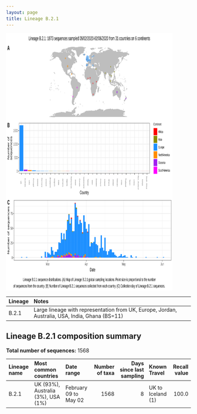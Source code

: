 ```yaml
---
layout: page
title: Lineage B.2.1
---
```




<img src="../assets/images/B.2.1.svg" alt="B.2.1 lineage summary figure" width="90%" height="700px" />


| Lineage | Notes |
|:-----|:-----|
| B.2.1 | Large lineage with representation from UK, Europe, Jordan, Australia, USA, India, Ghana (BS=11)  |

<h2>Lineage B.2.1 composition summary </h2>

<strong>Total number of sequences:</strong> 1568

| Lineage name | Most common countries | Date range | Number of taxa |  Days since last sampling | Known Travel | Recall value |
|:-----|:-----|:-------|-------:|-------:|:---------|--------:|
| B.2.1 | UK (93%), Australia (3%), USA (1%) | February 09 to May 02 | 1568 | 8 | UK to Iceland (1)<br/> | 100.0 |
